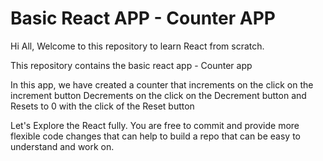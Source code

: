 # Basic React APP - Counter APP
Hi All, 
Welcome to this repository to learn React from scratch.

This repository contains the basic react app - Counter app 

In this app, we have created a counter that increments on the click on the increment button
Decrements on the click on the Decrement button
and Resets to 0 with the click of the Reset button



  Let's Explore the React fully. You are free to commit and provide more flexible code changes that can help to build a repo that can be easy to understand and work on.
